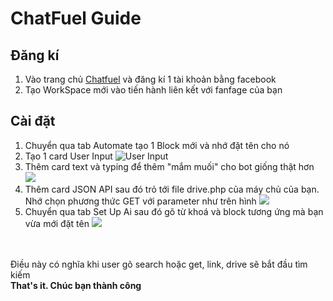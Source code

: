 # ChatFuel  Guide
## Đăng kí 
1. Vào trang chủ [Chatfuel]( https://chatfuel.com/) và đăng kí 1 tài khoản bằng facebook
2. Tạo WorkSpace mới vào tiến hành liên kết với fanfage của bạn
## Cài đặt
1. Chuyển qua tab Automate tạo 1 Block mới và nhớ đặt tên cho nó
2. Tạo 1 card User Input
![User Input](https://i.imgur.com/sun2Nk6.png)
3. Thêm card text và typing để thêm "mắm muối" cho bot giống thật hơn
![](https://i.imgur.com/TqlwSJ7.png)
4. Thêm card JSON API sau đó trỏ tới file drive.php của máy chủ của bạn. Nhớ chọn phương thức GET với parameter như trên hình
![](https://i.imgur.com/fTFM8OB.png)
5. Chuyển qua tab Set Up Ai sau đó gõ từ khoá và block tương ứng mà bạn vừa mới đặt tên
![](https://i.imgur.com/M1bdmuV.png)
</br>
</br>
Điều này có nghĩa khi user gõ search hoặc get, link, drive sẽ bắt đầu tìm kiếm
</br>
<b>That's it. Chúc bạn thành công</b>